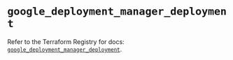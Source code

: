 # `google_deployment_manager_deployment`

Refer to the Terraform Registry for docs: [`google_deployment_manager_deployment`](https://registry.terraform.io/providers/hashicorp/google/5.40.0/docs/resources/deployment_manager_deployment).
